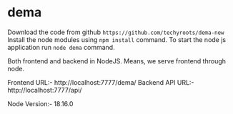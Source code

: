 # dema

Download the code from github `https://github.com/techyroots/dema-new`
Install the node modules using `npm install` command.
To start the node js application run `node dema` command.

Both frontend and backend in NodeJS. Means, we serve frontend through node.

Frontend URL:- http://localhost:7777/dema/
Backend API URL:- http://localhost:7777/api/

Node Version:- 18.16.0

